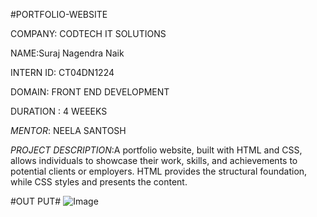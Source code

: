#PORTFOLIO-WEBSITE

COMPANY: CODTECH IT SOLUTIONS

NAME:Suraj Nagendra Naik

INTERN ID: CT04DN1224

DOMAIN: FRONT END DEVELOPMENT

DURATION : 4 WEEEKS

*MENTOR*: NEELA SANTOSH


*PROJECT DESCRIPTION*:A portfolio website, built with HTML and CSS, allows individuals to showcase their work, skills, and achievements to potential clients or employers. HTML provides the structural foundation, while CSS styles and presents the content.


#OUT PUT#
![Image](https://github.com/user-attachments/assets/1b5cda79-1203-4635-adfe-aab378bf9200)
